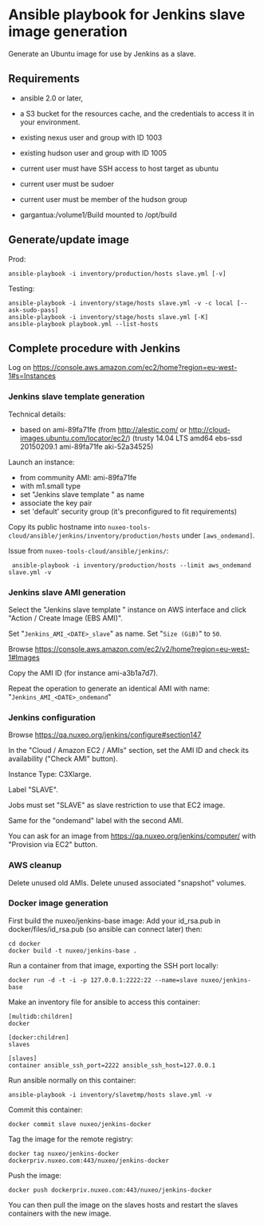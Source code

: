 # Ansible playbook for Jenkins slave image generation

Generate an Ubuntu image for use by Jenkins as a slave.

## Requirements

 - ansible 2.0 or later,
 - a S3 bucket for the resources cache, and the credentials to access it in your environment.

 - existing nexus user and group with ID 1003
 - existing hudson user and group with ID 1005
 - current user must have SSH access to host target as ubuntu
 - current user must be sudoer
 - current user must be member of the hudson group
 - gargantua:/volume1/Build mounted to /opt/build

## Generate/update image

Prod:

    ansible-playbook -i inventory/production/hosts slave.yml [-v]

Testing:

    ansible-playbook -i inventory/stage/hosts slave.yml -v -c local [--ask-sudo-pass]
    ansible-playbook -i inventory/stage/hosts slave.yml [-K]
    ansible-playbook playbook.yml --list-hosts

## Complete procedure with Jenkins

Log on https://console.aws.amazon.com/ec2/home?region=eu-west-1#s=Instances

### Jenkins slave template generation

Technical details:

 - based on ami-89fa71fe (from http://alestic.com/ or http://cloud-images.ubuntu.com/locator/ec2/)
(trusty 14.04 LTS amd64 ebs-ssd 20150209.1 ami-89fa71fe aki-52a34525)

Launch an instance:

 - from community AMI: ami-89fa71fe
 - with m1.small type
 - set "Jenkins slave template <DATE>" as name
 - associate the key pair
 - set 'default' security group (it's preconfigured to fit requirements)

Copy its public hostname into `nuxeo-tools-cloud/ansible/jenkins/inventory/production/hosts` under `[aws_ondemand]`.

Issue from `nuxeo-tools-cloud/ansible/jenkins/`:

     ansible-playbook -i inventory/production/hosts --limit aws_ondemand slave.yml -v

### Jenkins slave AMI generation

Select the "Jenkins slave template <DATE>" instance on AWS interface and click "Action / Create Image (EBS AMI)".

Set "`Jenkins_AMI_<DATE>_slave`" as name.
Set "`Size (GiB)`" to `50`.

Browse https://console.aws.amazon.com/ec2/v2/home?region=eu-west-1#Images

Copy the AMI ID (for instance ami-a3b1a7d7).

Repeat the operation to generate an identical AMI with name: "`Jenkins_AMI_<DATE>_ondemand`"

### Jenkins configuration

Browse https://qa.nuxeo.org/jenkins/configure#section147

In the "Cloud / Amazon EC2 / AMIs" section, set the AMI ID and check its availability ("Check AMI" button).

Instance Type: C3Xlarge.

Label "SLAVE".

Jobs must set "SLAVE" as slave restriction to use that EC2 image.

Same for the "ondemand" label with the second AMI.

You can ask for an image from https://qa.nuxeo.org/jenkins/computer/ with "Provision via EC2" button.

### AWS cleanup

Delete unused old AMIs. Delete unused associated "snapshot" volumes.

### Docker image generation

First build the nuxeo/jenkins-base image:
Add your id\_rsa.pub in docker/files/id\_rsa.pub (so ansible can connect later) then:

    cd docker
    docker build -t nuxeo/jenkins-base .

Run a container from that image, exporting the SSH port locally:

    docker run -d -t -i -p 127.0.0.1:2222:22 --name=slave nuxeo/jenkins-base

Make an inventory file for ansible to access this container:

    [multidb:children]
    docker

    [docker:children]
    slaves

    [slaves]
    container ansible_ssh_port=2222 ansible_ssh_host=127.0.0.1

Run ansible normally on this container:

    ansible-playbook -i inventory/slavetmp/hosts slave.yml -v

Commit this container:

    docker commit slave nuxeo/jenkins-docker

Tag the image for the remote registry:

    docker tag nuxeo/jenkins-docker dockerpriv.nuxeo.com:443/nuxeo/jenkins-docker

Push the image:

    docker push dockerpriv.nuxeo.com:443/nuxeo/jenkins-docker

You can then pull the image on the slaves hosts and restart the slaves containers with the new image.

